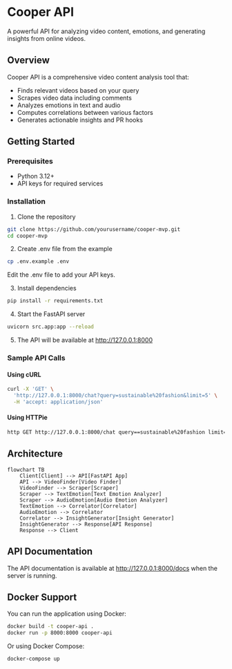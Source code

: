 # Cooper API

A powerful API for analyzing video content, emotions, and generating insights from online videos.

## Overview

Cooper API is a comprehensive video content analysis tool that:
- Finds relevant videos based on your query
- Scrapes video data including comments
- Analyzes emotions in text and audio
- Computes correlations between various factors
- Generates actionable insights and PR hooks

## Getting Started

### Prerequisites
- Python 3.12+
- API keys for required services

### Installation

1. Clone the repository
```bash
git clone https://github.com/yourusername/cooper-mvp.git
cd cooper-mvp
```

2. Create .env file from the example
```bash
cp .env.example .env
```
Edit the .env file to add your API keys.

3. Install dependencies
```bash
pip install -r requirements.txt
```

4. Start the FastAPI server
```bash
uvicorn src.app:app --reload
```

5. The API will be available at http://127.0.0.1:8000

### Sample API Calls

#### Using cURL
```bash
curl -X 'GET' \
  'http://127.0.0.1:8000/chat?query=sustainable%20fashion&limit=5' \
  -H 'accept: application/json'
```

#### Using HTTPie
```bash
http GET http://127.0.0.1:8000/chat query==sustainable%20fashion limit==5
```

## Architecture

```mermaid
flowchart TB
    Client[Client] --> API[FastAPI App]
    API --> VideoFinder[Video Finder]
    VideoFinder --> Scraper[Scraper]
    Scraper --> TextEmotion[Text Emotion Analyzer]
    Scraper --> AudioEmotion[Audio Emotion Analyzer]
    TextEmotion --> Correlator[Correlator]
    AudioEmotion --> Correlator
    Correlator --> InsightGenerator[Insight Generator]
    InsightGenerator --> Response[API Response]
    Response --> Client
```

## API Documentation

The API documentation is available at http://127.0.0.1:8000/docs when the server is running.

## Docker Support

You can run the application using Docker:

```bash
docker build -t cooper-api .
docker run -p 8000:8000 cooper-api
```

Or using Docker Compose:

```bash
docker-compose up
```
